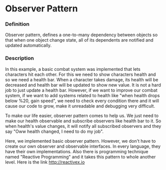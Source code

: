 # Observer Pattern

### Definition
Observer pattern, defines a one-to-many dependency between objects so that when one object change state, all of its dependents are notified and updated automatically.

### Description
In this example, a basic combat system was implemented that lets characters hit each other. For this we need to show characters health and so we need a health bar. When a character takes damage, its health will be decreased and health bar will be updated to show new value. It is not a hard job to just update a health bar. However, if we want to improve our combat system, if we want to add systems related to health like "when health drops below %20, gain speed", we need to check every condition there and it will cause our code to grow, make it unreadable and debugging very difficult.

To make our life easier, observer pattern comes to help us. We just need to make our health observable and subscribe observers like health bar to it. So when health's value changes, it will notify all subscribed observers and they say "Oww health changed, I need to do my job".

Here, we implemented basic observer pattern. However, we don't have to create our own observer and observable interfaces. In every language, they have their own implementations. Also there is programming technique named "Reactive Programming" and it takes this pattern to whole another level. Here is the link http://reactivex.io
